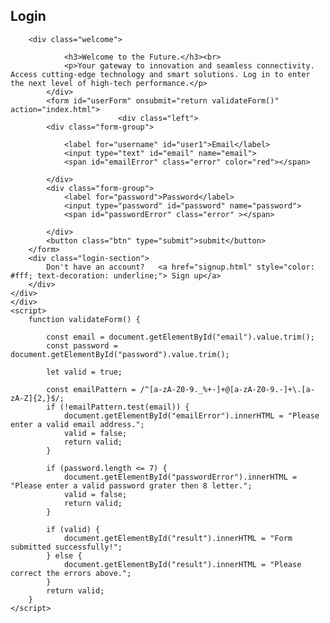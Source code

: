 <!DOCTYPE html>
<html lang="en">
<head>
    <meta charset="UTF-8">
    <meta name="viewport" content="width=device-width, initial-scale=1.0">
    <title>Login Page</title>
     <link rel="stylesheet" href="login.css">
    

</head>
<body>
    <div class="container">
        <h2>Login</h2>
        
        <div class="welcome">
           
                <h3>Welcome to the Future.</h3><br>
                <p>Your gateway to innovation and seamless connectivity. Access cutting-edge technology and smart solutions. Log in to enter the next level of high-tech performance.</p>
            </div>
            <form id="userForm" onsubmit="return validateForm()" action="index.html">
                            <div class="left">
            <div class="form-group">
            
                <label for="username" id="user1">Email</label>
                <input type="text" id="email" name="email">
                <span id="emailError" class="error" color="red"></span>

            </div>
            <div class="form-group">
                <label for="password">Password</label>
                <input type="password" id="password" name="password">
                <span id="passwordError" class="error" ></span>

            </div>
            <button class="btn" type="submit">submit</button>
        </form>
        <div class="login-section">
            Don't have an account?   <a href="signup.html" style="color: #fff; text-decoration: underline;"> Sign up</a>
        </div>
    </div>
    </div>
    <script>
        function validateForm() {
           
            const email = document.getElementById("email").value.trim();
            const password = document.getElementById("password").value.trim();

            let valid = true;

            const emailPattern = /^[a-zA-Z0-9._%+-]+@[a-zA-Z0-9.-]+\.[a-zA-Z]{2,}$/;
            if (!emailPattern.test(email)) {
                document.getElementById("emailError").innerHTML = "Please enter a valid email address.";
                valid = false;
                return valid;
            }

            if (password.length <= 7) {
                document.getElementById("passwordError").innerHTML = "Please enter a valid password grater then 8 letter.";
                valid = false;
                return valid;
            }

            if (valid) {
                document.getElementById("result").innerHTML = "Form submitted successfully!";
            } else {
                document.getElementById("result").innerHTML = "Please correct the errors above.";
            }
            return valid;
        }
    </script>
    
</body>
</html>
